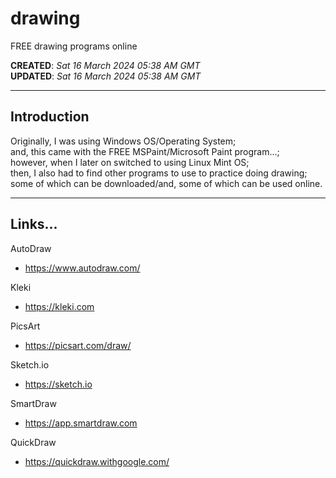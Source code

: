 # drawing
FREE drawing programs online

**CREATED**: *Sat 16 March 2024 05:38 AM GMT*  
**UPDATED**: *Sat 16 March 2024 05:38 AM GMT*  

-----

## Introduction

Originally, I was using Windows OS/Operating System;  
and, this came with the FREE MSPaint/Microsoft Paint program...;  
however, when I later on switched to using Linux Mint OS;  
then, I also had to find other programs to use to practice doing drawing;    
some of which can be downloaded/and, some of which can be used online.     

-----

## Links...

AutoDraw  
- https://www.autodraw.com/

Kleki  
- https://kleki.com

PicsArt  
- https://picsart.com/draw/  

Sketch.io  
- https://sketch.io  

SmartDraw  
- https://app.smartdraw.com  

QuickDraw  
- https://quickdraw.withgoogle.com/

